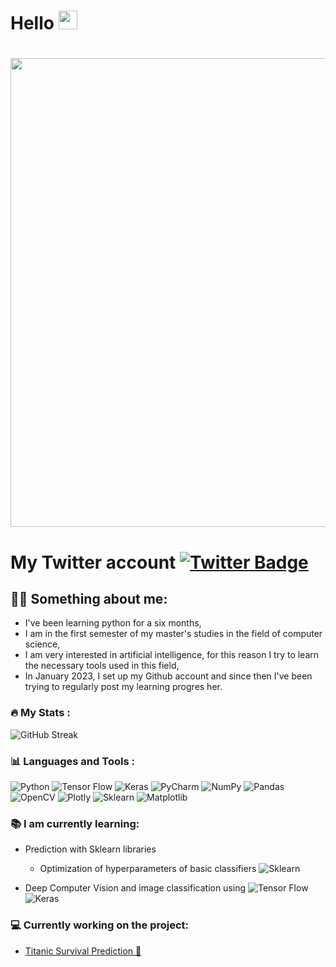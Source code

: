 
<h1>
  Hello
  <img src="https://media.giphy.com/media/hvRJCLFzcasrR4ia7z/giphy.gif" width="30px"/>
</h1>
<h1 align="center">
  <img src="https://media.giphy.com/media/ko7twHhomhk8E/giphy.gif" width="750px"/>
  </a>
 </h1>
 <h1>
  My Twitter account
  <a href="https://twitter.com/Daniel99546580">
    <img src="https://img.shields.io/badge/Twitter-blue?style=for-the-badge&logo=twitter&logoColor=white" alt="Twitter Badge"/>
  </a>

 ## 👨‍💻 Something about me:
* I've been learning python for a six months,
* I am in the first semester of my master's studies in the field of computer science,
* I am very interested in artificial intelligence, for this reason I try to learn the necessary tools used in this field,
* In January 2023, I set up my Github account and since then I've been trying to regularly post my learning progres her.
 ### :fire: My Stats :
![GitHub Streak](https://streak-stats.demolab.com?user=DenyT17&theme=neon-palenight&border_radius=5&date_format=M%20j%5B%2C%20Y%5D)
 ### 📊 Languages and Tools :
![Python](https://img.shields.io/badge/python-3670A0?style=for-the-badge&logo=python&logoColor=ffdd54)
![Tensor Flow](https://img.shields.io/badge/TensorFlow-FF6F00?style=for-the-badge&logo=tensorflow&logoColor=white)
![Keras](https://img.shields.io/badge/Keras-FF0000?style=for-the-badge&logo=keras&logoColor=white)
![PyCharm](https://img.shields.io/badge/pycharm-143?style=for-the-badge&logo=pycharm&logoColor=black&color=black&labelColor=green)
![NumPy](https://img.shields.io/badge/numpy-%23013243.svg?style=for-the-badge&logo=numpy&logoColor=white)
![Pandas](https://img.shields.io/badge/pandas-%23150458.svg?style=for-the-badge&logo=pandas&logoColor=white)
![OpenCV](https://img.shields.io/badge/OpenCV-27338e?style=for-the-badge&logo=OpenCV&logoColor=white)
![Plotly](https://img.shields.io/badge/Plotly-239120?style=for-the-badge&logo=plotly&logoColor=white)
![Sklearn](https://img.shields.io/badge/scikit--learn-%23F7931E.svg?style=for-the-badge&logo=scikit-learn&logoColor=white)
![Matplotlib](https://img.shields.io/badge/Matplotlib-%23ffffff.svg?style=for-the-badge&logo=Matplotlib&logoColor=black)
  
 ### 📚 I am currently learning:
  * Prediction with Sklearn libraries 
    - Optimization of hyperparameters of basic classifiers
![Sklearn](https://img.shields.io/badge/scikit--learn-%23F7931E.svg?style=for-the-badge&logo=scikit-learn&logoColor=white)
  
  * Deep Computer Vision and image classification using
![Tensor Flow](https://img.shields.io/badge/TensorFlow-FF6F00?style=for-the-badge&logo=tensorflow&logoColor=white) 
![Keras](https://img.shields.io/badge/Keras-FF0000?style=for-the-badge&logo=keras&logoColor=white)
  
 ### 💻 Currently working on the project:

* [Titanic Survival Prediction 🚢 ](https://github.com/DenyT17/Titanic.git)



